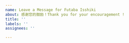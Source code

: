 ```yaml
---
name: Leave a Message for Futaba Isshiki
about: 感谢您的鼓励！Thank you for your encouragement !
title: ''
labels: ''
assignees: ''

---
```




